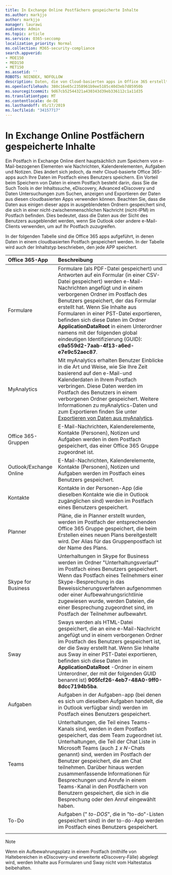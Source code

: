 ```yaml
---
title: In Exchange Online Postfächern gespeicherte Inhalte
ms.author: markjjo
author: markjjo
manager: laurawi
audience: Admin
ms.topic: article
ms.service: O365-seccomp
localization_priority: Normal
ms.collection: M365-security-compliance
search.appverid:
- MOE150
- MED150
- MET150
ms.assetid: ''
ROBOTS: NOINDEX, NOFOLLOW
description: Daten, die von Cloud-basierten apps in Office 365 erstellt wurden, werden in der Microsoft-Cloud im Exchange Online Postfach eines Benutzers gespeichert.
ms.openlocfilehash: 380c16e65c2358961b9ee5185c40d3eb7d85950b
ms.sourcegitcommit: 9d67cb52544321a430343d39eb336112c1a11d35
ms.translationtype: MT
ms.contentlocale: de-DE
ms.lasthandoff: 05/17/2019
ms.locfileid: "34157717"
---
```

# <a name="content-stored-in-exchange-online-mailboxes"></a>In Exchange Online Postfächern gespeicherte Inhalte

Ein Postfach in Exchange Online dient hauptsächlich zum Speichern von e-Mail-bezogenen Elementen wie Nachrichten, Kalenderelementen, Aufgaben und Notizen. Dies ändert sich jedoch, da mehr Cloud-basierte Office 365-apps auch Ihre Daten im Postfach eines Benutzers speichern. Ein Vorteil beim Speichern von Daten in einem Postfach besteht darin, dass Sie die Such Tools in der Inhaltssuche, eDiscovery, Advanced eDiscovery und Daten Untersuchungen zum Suchen, anzeigen und Exportieren der Daten aus diesen cloudbasierten Apps verwenden können. Beachten Sie, dass die Daten aus einigen dieser apps in ausgeblendeten Ordnern gespeichert sind, die sich in einer nicht-zwischenmenschlichen Nachricht (nicht-IPM) im Postfach befinden. Dies bedeutet, dass die Daten aus der Sicht des Benutzers ausgeblendet werden, wenn Sie Outlook oder andere e-Mail-Clients verwenden, um auf Ihr Postfach zuzugreifen.

In der folgenden Tabelle sind die Office 365 apps aufgeführt, in denen Daten in einem cloudbasierten Postfach gespeichert werden. In der Tabelle wird auch der Inhaltstyp beschrieben, den jede APP speichert.

|Office 365-App  |Beschreibung  |
|:---------|:---------|
|Formulare     <br/> |Formulare (als PDF-Datei gespeichert) und Antworten auf ein Formular (in einer CSV-Datei gespeichert) werden e-Mail-Nachrichten angefügt und in einem verborgenen Ordner im Postfach des Benutzers gespeichert, der das Formular erstellt hat. Wenn Sie Inhalte aus Formularen in einer PST-Datei exportieren, befinden sich diese Daten im Ordner **ApplicationDataRoot** in einem Unterordner namens mit der folgenden global eindeutigen Identifizierung (GUID): **c9a559d2-7aab-4f13-a6ed-e7e9c52aec87**.        <br/> |
|MyAnalytics    <br/> |   Mit myAnalytics erhalten Benutzer Einblicke in die Art und Weise, wie Sie Ihre Zeit basierend auf den e-Mail-und Kalenderdaten in Ihrem Postfach verbringen. Diese Daten werden im Postfach des Benutzers in einem verborgenen Ordner gespeichert. Weitere Informationen zu myAnalytics-Daten und zum Exportieren finden Sie unter [Exportieren von Daten aus myAnalytics](manage-gdpr-data-subject-requests-with-the-dsr-case-tool.md#exporting-data-from-myanalytics-and-the-office-roaming-service).      <br/> |
|Office 365-Gruppen    <br/>|  E-Mail-Nachrichten, Kalenderelemente, Kontakte (Personen), Notizen und Aufgaben werden in dem Postfach gespeichert, das einer Office 365 Gruppe zugeordnet ist.       <br/> |
|Outlook/Exchange Online<br/>|  E-Mail-Nachrichten, Kalenderelemente, Kontakte (Personen), Notizen und Aufgaben werden im Postfach eines Benutzers gespeichert.       <br/> |
|Kontakte    <br/> |  Kontakte in der Personen-App (die dieselben Kontakte wie die in Outlook zugänglichen sind) werden im Postfach eines Benutzers gespeichert.      <br/> |
|Planner     <br/> |   Pläne, die in Planner erstellt wurden, werden im Postfach der entsprechenden Office 365 Gruppe gespeichert, die beim Erstellen eines neuen Plans bereitgestellt wird. Der Alias für das Gruppenpostfach ist der Name des Plans.      <br/> |
|Skype for Business    <br/>  | Unterhaltungen in Skype for Business werden im Ordner "Unterhaltungsverlauf" im Postfach eines Benutzers gespeichert. Wenn das Postfach eines Teilnehmers einer Skype-Besprechung in das Beweissicherungsverfahren aufgenommen oder einer Aufbewahrungsrichtlinie zugewiesen wurde, werden Dateien, die einer Besprechung zugeordnet sind, im Postfach der Teilnehmer aufbewahrt.         <br/> |
|Sway     <br/> |  Sways werden als HTML-Datei gespeichert, die an eine e-Mail-Nachricht angefügt und in einem verborgenen Ordner im Postfach des Benutzers gespeichert ist, der die Sway erstellt hat. Wenn Sie Inhalte aus Sway in einer PST-Datei exportieren, befinden sich diese Daten im **ApplicationDataRoot** -Ordner in einem Unterordner, der mit der folgenden GUID benannt ist) **905fcf26-4eb7-48A0-9ff0-8dcc7194b5ba**.       <br/> |
|Aufgaben    <br/> |  Aufgaben in der Aufgaben-app (bei denen es sich um dieselben Aufgaben handelt, die in Outlook verfügbar sind) werden im Postfach eines Benutzers gespeichert.       <br/> |
|Teams    <br/>  |Unterhaltungen, die Teil eines Teams-Kanals sind, werden in dem Postfach gespeichert, das dem Team zugeordnet ist. Unterhaltungen, die Teil der Chat Liste in Microsoft Teams (auch *1 x N*-Chats genannt) sind, werden im Postfach der Benutzer gespeichert, die am Chat teilnehmen. Darüber hinaus werden zusammenfassende Informationen für Besprechungen und Anrufe in einem Teams-Kanal in den Postfächern von Benutzern gespeichert, die sich in die Besprechung oder den Anruf eingewählt haben. <br/> | 
|To-Do  <br/> | Aufgaben (" *to-DOS*", die in "to-do"-Listen gespeichert sind) in der to-do-App werden im Postfach eines Benutzers gespeichert.        <br/> |
||||

> [!NOTE]
> Wenn ein Aufbewahrungsplatz in einem Postfach (mithilfe von Haltebereichen in eDiscovery-und erweiterte eDiscovery-Fälle) abgelegt wird, werden Inhalte aus Formularen und Sway nicht vom Haltestatus beibehalten. 